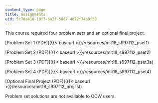 ```yaml
---
content_type: page
title: Assignments
uid: 5c70a418-10f7-6a2f-5887-4d72f74a9f59
---
```


This course required four problem sets and an optional final project.

[Problem Set 1 (PDF)]({{< baseurl >}}/resources/mit18_s997f12_pset1)

[Problem Set 2 (PDF)]({{< baseurl >}}/resources/mit18_s997f12_pset2)

[Problem Set 3 (PDF)]({{< baseurl >}}/resources/mit18_s997f12_pset3a)

[Problem Set 4 (PDF)]({{< baseurl >}}/resources/mit18_s997f12_pset4)

[Optional Final Project (PDF)]({{< baseurl >}}/resources/mit18_s997f12_projlist)

Problem set solutions are not available to OCW users.